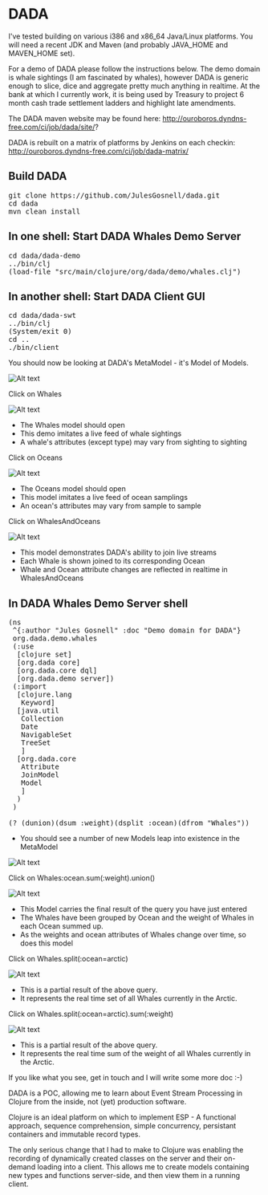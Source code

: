 DADA
====

I've tested building on various i386 and x86_64 Java/Linux
platforms. You will need a recent JDK and Maven (and probably
JAVA_HOME and MAVEN_HOME set).

For a demo of DADA please follow the instructions below. The demo
domain is whale sightings (I am fascinated by whales), however DADA is
generic enough to slice, dice and aggregate pretty much anything in
realtime. At the bank at which I currently work, it is being used by
Treasury to project 6 month cash trade settlement ladders and
highlight late amendments.

The DADA maven website may be found here: http://ouroboros.dyndns-free.com/ci/job/dada/site/?

DADA is rebuilt on a matrix of platforms by Jenkins on each checkin: http://ouroboros.dyndns-free.com/ci/job/dada-matrix/

## Build DADA
<pre>
git clone https://github.com/JulesGosnell/dada.git
cd dada
mvn clean install
</pre>

## In one shell: Start DADA Whales Demo Server
<pre>
cd dada/dada-demo
../bin/clj
(load-file "src/main/clojure/org/dada/demo/whales.clj")
</pre>

## In another shell: Start DADA Client GUI
<pre>
cd dada/dada-swt
../bin/clj
(System/exit 0)
cd ..
./bin/client
</pre>

You should now be looking at DADA's MetaModel - it's Model of Models.


![Alt text](https://raw.github.com/JulesGosnell/dada/master/images/MetaModel.gif)


Click on Whales


![Alt text](https://raw.github.com/JulesGosnell/dada/master/images/Whales.gif)


 - The Whales model should open
 - This demo imitates a live feed of whale sightings
 - A whale's attributes (except type) may vary from sighting to sighting

Click on Oceans


![Alt text](https://raw.github.com/JulesGosnell/dada/master/images/Oceans.gif)


 - The Oceans model should open
 - This model imitates a live feed of ocean samplings
 - An ocean's attributes may vary from sample to sample

Click on WhalesAndOceans


![Alt text](https://raw.github.com/JulesGosnell/dada/master/images/WhalesAndOceans.gif)


 - This model demonstrates DADA's ability to join live streams
 - Each Whale is shown joined to its corresponding Ocean
 - Whale and Ocean attribute changes are reflected in realtime in WhalesAndOceans

## In DADA Whales Demo Server shell
<pre>
(ns 
 ^{:author "Jules Gosnell" :doc "Demo domain for DADA"}
 org.dada.demo.whales
 (:use
  [clojure set]
  [org.dada core]
  [org.dada.core dql]
  [org.dada.demo server])
 (:import
  [clojure.lang
   Keyword]
  [java.util
   Collection
   Date
   NavigableSet
   TreeSet
   ]
  [org.dada.core
   Attribute
   JoinModel
   Model
   ]
  )
 )

(? (dunion)(dsum :weight)(dsplit :ocean)(dfrom "Whales"))
</pre>

 - You should see a number of new Models leap into existence in the MetaModel


![Alt text](https://raw.github.com/JulesGosnell/dada/master/images/MetaModel2.gif)


Click on Whales:ocean.sum(:weight).union()


![Alt text](https://raw.github.com/JulesGosnell/dada/master/images/WhaleWeightSummedByOcean.gif)


 - This Model carries the final result of the query you have just entered
 - The Whales have been grouped by Ocean and the weight of Whales in each Ocean summed up.
 - As the weights and ocean attributes of Whales change over time, so does this model

Click on Whales.split(:ocean=arctic)


![Alt text](https://raw.github.com/JulesGosnell/dada/master/images/ArcticWhales.gif)


 - This is a partial result of the above query.
 - It represents the real time set of all Whales currently in the Arctic.

Click on Whales.split(:ocean=arctic).sum(:weight)


![Alt text](https://raw.github.com/JulesGosnell/dada/master/images/ActicWhalesTotalWeight.gif)


 - This is a partial result of the above query.
 - It represents the real time sum of the weight of all Whales currently in the Arctic.

If you like what you see, get in touch and I will write some more doc :-)

DADA is a POC, allowing me to learn about Event Stream Processing in
Clojure from the inside, not (yet) production software.

Clojure is an ideal platform on which to implement ESP - A functional
approach, sequence comprehension, simple concurrency, persistant
containers and immutable record types.

The only serious change that I had to make to Clojure was enabling the
recording of dynamically created classes on the server and their
on-demand loading into a client. This allows me to create models
containing new types and functions server-side, and then view them in
a running client.
